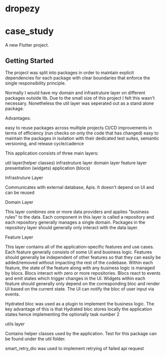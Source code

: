 # dropezy

# case_study

A new Flutter project.

## Getting Started


The project was split into packages in order to maintain explicit dependencies for each package with clear boundaries that enforce the single responsibility principle.

Normally I would have my domain and infrastruture layer on different packages outside lib. Due to the small size of this project I felt this wasn't necessary. Nonetheless the util layer was seperated out as a stand alone package.

Advantages:

easy to reuse packages across multiple projects
CI/CD improvements in terms of efficiency (run checks on only the code that has changed)
easy to maintain the packages in isolation with their dedicated test suites, semantic versioning, and release cycle/cadence

This application consists of three main layers:

util layer(helper classes)
infrastruture layer
domain layer
feature layer
   presentation (widgets)
   application (blocs)



Infrastruture Layer

Communicates with external database, Apis.
It doesn't depend on UI and can be reused

Domain Layer

This layer combines one or more data providers and applies "business rules" to the data. Each component in this layer is called a repository and each repository generally manages a single domain. Packages in the repository layer should generally only interact with the data layer. 


Feature Layer

This layer contains all of the application-specific features and use cases. Each feature generally consists of some UI and business logic. Features should generally be independent of other features so that they can easily be added/removed without impacting the rest of the codebase. Within each feature, the state of the feature along with any business logic is managed by blocs. Blocs interact with zero or more repositories. Blocs react to events and emit states which trigger changes in the UI. Widgets within each feature should generally only depend on the corresponding bloc and render UI based on the current state. The UI can notify the bloc of user input via events.

Hydrated bloc was used as a plugin to implement the business logic. The key advantage of this is that Hydrated bloc stores locally the application states hence implementing the optionally task number 2

utils layer

Contains helper classes used by the application. Test for this package can be found under the util folder.


smart_retry_dio was used to implement retrying of failed api request
